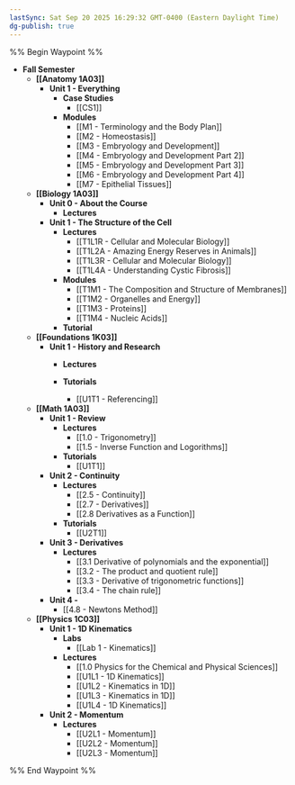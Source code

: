 ```yaml
---
lastSync: Sat Sep 20 2025 16:29:32 GMT-0400 (Eastern Daylight Time)
dg-publish: true
---
```

%% Begin Waypoint %%
- **Fall Semester**
	- **[[Anatomy 1A03]]**
		- **Unit 1 - Everything**
			- **Case Studies**
				- [[CS1]]
			- **Modules**
				- [[M1 - Terminology and the Body Plan]]
				- [[M2 - Homeostasis]]
				- [[M3 - Embryology and Development]]
				- [[M4 - Embryology and Development Part 2]]
				- [[M5 - Embryology and Development Part 3]]
				- [[M6 - Embryology and Development Part 4]]
				- [[M7 - Epithelial Tissues]]
	- **[[Biology 1A03]]**
		- **Unit 0 - About the Course**
			- **Lectures**
		- **Unit 1 - The Structure of the Cell**
			- **Lectures**
				- [[T1L1R - Cellular and Molecular Biology]]
				- [[T1L2A - Amazing Energy Reserves in Animals]]
				- [[T1L3R - Cellular and Molecular Biology]]
				- [[T1L4A - Understanding Cystic Fibrosis]]
			- **Modules**
				- [[T1M1 - The Composition and Structure of Membranes]]
				- [[T1M2 - Organelles and Energy]]
				- [[T1M3 - Proteins]]
				- [[T1M4 - Nucleic Acids]]
			- **Tutorial**
	- **[[Foundations 1K03]]**
		- **Unit 1 - History and Research**
			- **Lectures**

			- **Tutorials**
				- [[U1T1 - Referencing]]
	- **[[Math 1A03]]**
		- **Unit 1 - Review**
			- **Lectures**
				- [[1.0 - Trigonometry]]
				- [[1.5 - Inverse Function and Logorithms]]
			- **Tutorials**
				- [[U1T1]]
		- **Unit 2 - Continuity**
			- **Lectures**
				- [[2.5 - Continuity]]
				- [[2.7 - Derivatives]]
				- [[2.8 Derivatives as a Function]]
			- **Tutorials**
				- [[U2T1]]
		- **Unit 3 - Derivatives**
			- **Lectures**
				- [[3.1 Derivative of polynomials and the exponential]]
				- [[3.2 - The product and quotient rule]]
				- [[3.3 - Derivative of trigonometric functions]]
				- [[3.4 - The chain rule]]
		- **Unit 4 -**
			- [[4.8 - Newtons Method]]
	- **[[Physics 1C03]]**
		- **Unit 1 - 1D Kinematics**
			- **Labs**
				- [[Lab 1 - Kinematics]]
			- **Lectures**
				- [[1.0 Physics for the Chemical and Physical Sciences]]
				- [[U1L1 - 1D Kinematics]]
				- [[U1L2 - Kinematics in 1D]]
				- [[U1L3 - Kinematics in 1D]]
				- [[U1L4 - 1D Kinematics]]
		- **Unit 2 - Momentum**
			- **Lectures**
				- [[U2L1 - Momentum]]
				- [[U2L2 - Momentum]]
				- [[U2L3 - Momentum]]

%% End Waypoint %%